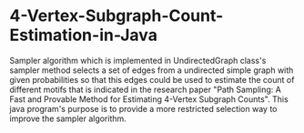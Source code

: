 # 4-Vertex-Subgraph-Count-Estimation-in-Java

Sampler algorithm which is implemented in UndirectedGraph class's sampler method selects a set of edges from a undirected simple graph with given probabilities
so that this edges could be used to estimate the count of different motifs that is indicated in the research paper "Path Sampling: A Fast and Provable Method for Estimating
4-Vertex Subgraph Counts". This java program's purpose is to provide a more restricted selection way to improve the sampler algorithm. 
